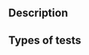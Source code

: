 ## Description

<!--- Describe what you have done and why have you done it this way -->

## Types of tests